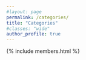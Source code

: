 ```yaml
---
#layout: page
permalink: /categories/
title: "Categories"
#classes: "wide"
author_profile: true
---
```


{% include members.html %}
